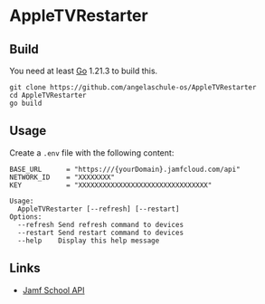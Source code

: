 # AppleTVRestarter


## Build

You need at least [Go](https://go.dev/) 1.21.3 to build this.

```shell
git clone https://github.com/angelaschule-os/AppleTVRestarter
cd AppleTVRestarter
go build
```

## Usage

Create a `.env` file with the following content:

```env
BASE_URL      = "https:///{yourDomain}.jamfcloud.com/api"
NETWORK_ID    = "XXXXXXXX"
KEY           = "XXXXXXXXXXXXXXXXXXXXXXXXXXXXXXXX"
```

```shell
Usage:
  AppleTVRestarter [--refresh] [--restart]
Options:
  --refresh	Send refresh command to devices
  --restart	Send restart command to devices
  --help	Display this help message
```

## Links

- [Jamf School API](https://school.jamfcloud.com/api/docs/)
